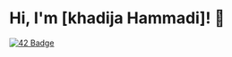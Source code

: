 # Hi, I'm [khadija Hammadi]! 👋

[![42 Badge](https://badge.mediaplus.ma/binary/khammadi)](https://github.com/oakoudad/badge42)
